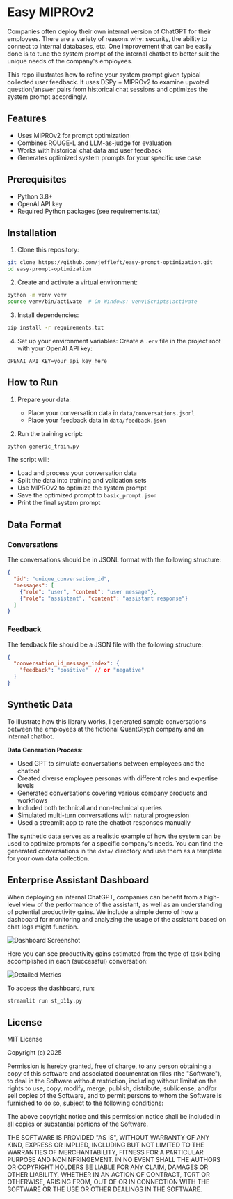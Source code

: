# Easy MIPROv2
Companies often deploy their own internal version of ChatGPT for their employees. There are a variety of reasons why: security, the ability to connect to internal databases, etc. One improvement that can be easily done is to tune the system prompt of the internal chatbot to better suit the unique needs of the company's employees.

This repo illustrates how to refine your system prompt given typical collected user feedback. It uses DSPy + MIPROv2 to examine upvoted question/answer pairs from historical chat sessions and optimizes the system prompt accordingly.

## Features
- Uses MIPROv2 for prompt optimization
- Combines ROUGE-L and LLM-as-judge for evaluation
- Works with historical chat data and user feedback
- Generates optimized system prompts for your specific use case

## Prerequisites
- Python 3.8+
- OpenAI API key
- Required Python packages (see requirements.txt)

## Installation
1. Clone this repository:
```bash
git clone https://github.com/jeffleft/easy-prompt-optimization.git
cd easy-prompt-optimization
```

2. Create and activate a virtual environment:
```bash
python -m venv venv
source venv/bin/activate  # On Windows: venv\Scripts\activate
```

3. Install dependencies:
```bash
pip install -r requirements.txt
```

4. Set up your environment variables:
Create a `.env` file in the project root with your OpenAI API key:
```
OPENAI_API_KEY=your_api_key_here
```

## How to Run
1. Prepare your data:
   - Place your conversation data in `data/conversations.jsonl`
   - Place your feedback data in `data/feedback.json`

2. Run the training script:
```bash
python generic_train.py
```

The script will:
- Load and process your conversation data
- Split the data into training and validation sets
- Use MIPROv2 to optimize the system prompt
- Save the optimized prompt to `basic_prompt.json`
- Print the final system prompt

## Data Format
### Conversations
The conversations should be in JSONL format with the following structure:
```json
{
  "id": "unique_conversation_id",
  "messages": [
    {"role": "user", "content": "user message"},
    {"role": "assistant", "content": "assistant response"}
  ]
}
```

### Feedback
The feedback file should be a JSON file with the following structure:
```json
{
  "conversation_id_message_index": {
    "feedback": "positive"  // or "negative"
  }
}
```

## Synthetic Data
To illustrate how this library works, I generated sample conversations between the employees at the fictional QuantGlyph company and an internal chatbot.

**Data Generation Process**:
   - Used GPT to simulate conversations between employees and the chatbot
   - Created diverse employee personas with different roles and expertise levels
   - Generated conversations covering various company products and workflows
   - Included both technical and non-technical queries
   - Simulated multi-turn conversations with natural progression
   - Used a streamlit app to rate the chatbot responses manually

The synthetic data serves as a realistic example of how the system can be used to optimize prompts for a specific company's needs. You can find the generated conversations in the `data/` directory and use them as a template for your own data collection.

## Enterprise Assistant Dashboard
When deploying an internal ChatGPT, companies can benefit from a high-level view of the performance of the assistant, as well as an understanding of potential productivity gains. We include a simple demo of how a dashboard for monitoring and analyzing the usage of the assistant based on chat logs might function.

![Dashboard Screenshot](data/images/Screenshot%202025-05-09%20at%202.48.20%20PM.png)

Here you can see productivity gains estimated from the type of task being accomplished in each (successful) conversation:

![Detailed Metrics](data/images/Screenshot%202025-05-09%20at%202.48.28%20PM.png)

To access the dashboard, run:
```bash
streamlit run st_o11y.py
```

## License
MIT License

Copyright (c) 2025

Permission is hereby granted, free of charge, to any person obtaining a copy
of this software and associated documentation files (the "Software"), to deal
in the Software without restriction, including without limitation the rights
to use, copy, modify, merge, publish, distribute, sublicense, and/or sell
copies of the Software, and to permit persons to whom the Software is
furnished to do so, subject to the following conditions:

The above copyright notice and this permission notice shall be included in all
copies or substantial portions of the Software.

THE SOFTWARE IS PROVIDED "AS IS", WITHOUT WARRANTY OF ANY KIND, EXPRESS OR
IMPLIED, INCLUDING BUT NOT LIMITED TO THE WARRANTIES OF MERCHANTABILITY,
FITNESS FOR A PARTICULAR PURPOSE AND NONINFRINGEMENT. IN NO EVENT SHALL THE
AUTHORS OR COPYRIGHT HOLDERS BE LIABLE FOR ANY CLAIM, DAMAGES OR OTHER
LIABILITY, WHETHER IN AN ACTION OF CONTRACT, TORT OR OTHERWISE, ARISING FROM,
OUT OF OR IN CONNECTION WITH THE SOFTWARE OR THE USE OR OTHER DEALINGS IN THE
SOFTWARE.
